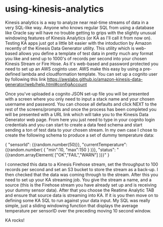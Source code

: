 # using-kinesis-analytics

Kinesis analytics is a way to analyze near real-time streams of data in a very SQL-like way.
Anyone who knows regular SQL from using a database like Oracle say will have no trouble getting to grips with the 
slightly unusual windowing features of Kinesis Analytics (or KA as I'll call it from now on). Testing KA apps just got a little bit easier
with the intoduction by Amazon recently of the Kinesis Data Generator utility. This utility which is web-based allows you define a 
template of test data in pretty much any format you like and send up to 1000's of records per second into your chosen Kinesis Stream or 
Fire Hose. As it's web-based and password protected you need to set up an AWS coginto user. AWS make this easy by using a pre-defined 
lambda and cloudformation template. You can set up a cognito user by following this link 
https://awslabs.github.io/amazon-kinesis-data-generator/web/help.html#configAccount

Once you've uploaded a cognito JSON set-up file you will be presented with a screen where you only need to input a stack name and 
your chosen username and password. You can choose all defaults and click NEXT to the rest of the screens/prompts and once the 
process has been completed you will be presented with a URL link which will take you to the Kinesis Data Generator web page. 
From here you just need to type in your cognito login credentials and you can start to create a data feed schema and start 
sending a ton of test data to your chosen stream. In my own case I chose to create the following schema to produce a set of 
dummy temperature data:

{
    "sensorId": {{random.number(50)}},
    "currentTemperature": {{random.number(
        {
            "min":10,
            "max":150
        }
    )}},
    "status": "{{random.arrayElement(
        ["OK","FAIL","WARN"]
    )}}"
}

I connected this data to a Kinesis Firehose stream, set the throughput to 100 records per second and set an S3 bucket to store the 
stream  as a back-up. I then checked that the data was coming through to the stream. After this you need to set up your KA streaming job.
You give the stream a  name, and a source (this is the Firehose stream you have already set up and is receiving your dummy sensor data).
After that you choose the Reatime Analytic TAB and ensure that source data is streaming into KA. If it is you then move on to defining 
some KA SQL to run against your data input. My SQL was really simple, just a sliding windowing function that displays the average 
temperature per sensorID over the preceding moving 10 second window.

KA rocks!

